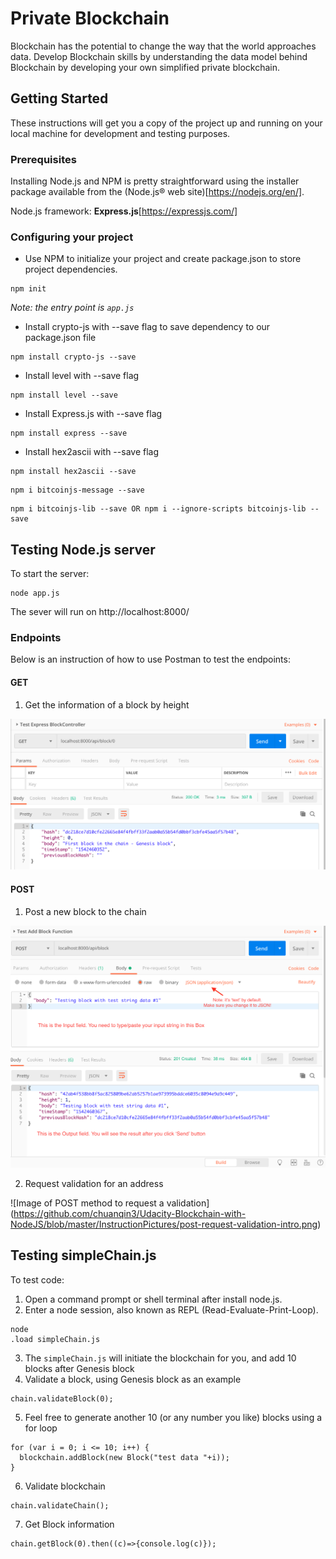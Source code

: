 # Private Blockchain

Blockchain has the potential to change the way that the world approaches data. Develop Blockchain skills by understanding the data model behind Blockchain by developing your own simplified private blockchain.

## Getting Started

These instructions will get you a copy of the project up and running on your local machine for development and testing purposes.

### Prerequisites

Installing Node.js and NPM is pretty straightforward using the installer package available from the (Node.js® web site)[https://nodejs.org/en/].

Node.js framework: **Express.js**[https://expressjs.com/]

### Configuring your project

- Use NPM to initialize your project and create package.json to store project dependencies.
```
npm init
```
*Note: the entry point is `app.js`*
- Install crypto-js with --save flag to save dependency to our package.json file
```
npm install crypto-js --save
```
- Install level with --save flag
```
npm install level --save
```
- Install Express.js with --save flag
```
npm install express --save
```
- Install hex2ascii with --save flag
```
npm install hex2ascii --save
```
```
npm i bitcoinjs-message --save
```
```
npm i bitcoinjs-lib --save OR npm i --ignore-scripts bitcoinjs-lib --save
```
## Testing Node.js server
To start the server:
```
node app.js
```
The sever will run on http://localhost:8000/

### Endpoints
Below is an instruction of how to use Postman to test the endpoints:
#### GET
1. Get the information of a block by height

![Image of GET method to get the info of a block](https://github.com/chuanqin3/Udacity-Blockchain-with-NodeJS/blob/master/InstructionPictures/get-block-intro.png)

#### POST
1. Post a new block to the chain

![Image of POST method to create a new block](https://github.com/chuanqin3/Udacity-Blockchain-with-NodeJS/blob/master/InstructionPictures/post-block-intro.png)

2. Request validation for an address

![Image of POST method to request a validation]
(https://github.com/chuanqin3/Udacity-Blockchain-with-NodeJS/blob/master/InstructionPictures/post-request-validation-intro.png)

## Testing simpleChain.js

To test code:
1. Open a command prompt or shell terminal after install node.js.
2. Enter a node session, also known as REPL (Read-Evaluate-Print-Loop).
```
node
.load simpleChain.js
```
3. The `simpleChain.js` will initiate the blockchain for you, and add 10 blocks after Genesis block
4. Validate a block, using Genesis block as an example
```
chain.validateBlock(0);
```
5. Feel free to generate another 10 (or any number you like) blocks using a for loop
```
for (var i = 0; i <= 10; i++) {
  blockchain.addBlock(new Block("test data "+i));
}
```
6. Validate blockchain
```
chain.validateChain();
```
7. Get Block information
```
chain.getBlock(0).then((c)=>{console.log(c)});
```
